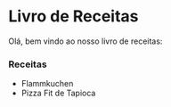 # Livro de Receitas

Olá, bem vindo ao nosso livro de receitas:

### Receitas

 -  Flammkuchen
 -  Pizza Fit de Tapioca